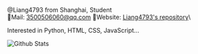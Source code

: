 @Liang4793 from Shanghai, Student  
📩Mail: <3500506060@qq.com> 🔗Website: [Liang4793's repository](https://liang4793.github.io/)\

Interested in Python, HTML, CSS, JavaScript...

![Github Stats](https://github-readme-stats.vercel.app/api?username=liang4793&show_icons=true&theme=light&count_private=true)

<!---
Yang2008-py/Yang2008-py is a ✨ special ✨ repository because its `README.md` (this file) appears on your GitHub profile.
You can click the Preview link to take a look at your changes.
--->
